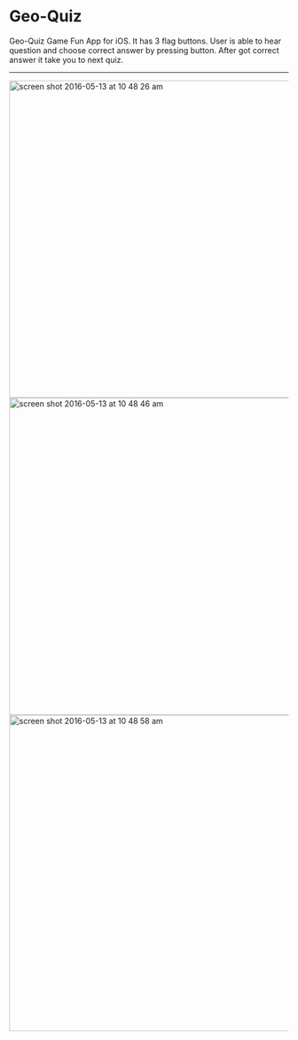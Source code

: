 # Geo-Quiz
Geo-Quiz Game
Fun App for iOS. It has 3 flag buttons. User is able to hear question and choose correct answer by pressing button.
After got correct answer it take you to next quiz.

---------------------------------------------------------------------------------------------------------------------------

<img width="572" alt="screen shot 2016-05-13 at 10 48 26 am" src="https://cloud.githubusercontent.com/assets/17104174/15251827/3801f446-18f9-11e6-8747-cb3951d74733.png">
<img width="572" alt="screen shot 2016-05-13 at 10 48 46 am" src="https://cloud.githubusercontent.com/assets/17104174/15251833/39e981ac-18f9-11e6-92a8-3e09e66a9502.png">
<img width="570" alt="screen shot 2016-05-13 at 10 48 58 am" src="https://cloud.githubusercontent.com/assets/17104174/15251834/3b655c18-18f9-11e6-8cd7-05d5f2a8db19.png">
